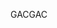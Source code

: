  <span data-ttu-id="81743-101">GAC</span><span class="sxs-lookup"><span data-stu-id="81743-101">GAC</span></span> 
